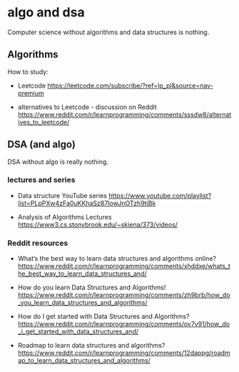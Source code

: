 # algo and dsa

Computer science without algorithms and data structures is nothing.

## Algorithms

How to study:

- Leetcode
https://leetcode.com/subscribe/?ref=lp_pl&source=nav-premium

- alternatives to Leetcode - discussion on Reddit
https://www.reddit.com/r/learnprogramming/comments/sssdw8/alternatives_to_leetcode/

## DSA (and algo)

DSA without algo is really nothing.

### lectures and series

- Data structure YouTube series
https://www.youtube.com/playlist?list=PLpPXw4zFa0uKKhaSz87IowJnOTzh9tiBk

- Analysis of Algorithms Lectures
https://www3.cs.stonybrook.edu/~skiena/373/videos/

### Reddit resources

- What’s the best way to learn data structures and algorithms online?
https://www.reddit.com/r/learnprogramming/comments/xhddxe/whats_the_best_way_to_learn_data_structures_and/

- How do you learn Data Structures and Algorithms!
https://www.reddit.com/r/learnprogramming/comments/zh9brb/how_do_you_learn_data_structures_and_algorithms/

- How do I get started with Data Structures and Algorithms?
https://www.reddit.com/r/learnprogramming/comments/ov7v91/how_do_i_get_started_with_data_structures_and/

- Roadmap to learn data structures and algorithms?
https://www.reddit.com/r/learnprogramming/comments/12dappg/roadmap_to_learn_data_structures_and_algorithms/


